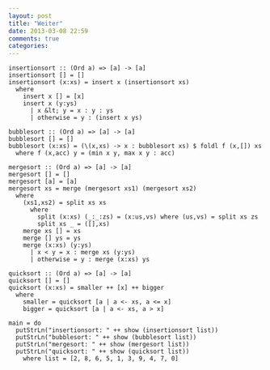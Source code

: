 ```yaml
---
layout: post
title: "Weiter"
date: 2013-03-08 22:59
comments: true
categories: 
---
```

    insertionsort :: (Ord a) => [a] -> [a]
    insertionsort [] = []
    insertionsort (x:xs) = insert x (insertionsort xs)
      where  
        insert x [] = [x]
        insert x (y:ys)
          | x &lt; y = x : y : ys
          | otherwise = y : (insert x ys)

    bubblesort :: (Ord a) => [a] -> [a]
    bubblesort [] = []
    bubblesort (x:xs) = (\(x,xs) -> x : bubblesort xs) $ foldl f (x,[]) xs
      where f (x,acc) y = (min x y, max x y : acc)

    mergesort :: (Ord a) => [a] -> [a]
    mergesort [] = []
    mergesort [a] = [a]
    mergesort xs = merge (mergesort xs1) (mergesort xs2)
      where
        (xs1,xs2) = split xs xs
          where
            split (x:xs) (_:_:zs) = (x:us,vs) where (us,vs) = split xs zs
            split xs _ = ([],xs)
        merge xs [] = xs
        merge [] ys = ys
        merge (x:xs) (y:ys)
          | x < y = x : merge xs (y:ys)
          | otherwise = y : merge (x:xs) ys

    quicksort :: (Ord a) => [a] -> [a]
    quicksort [] = []
    quicksort (x:xs) = smaller ++ [x] ++ bigger
      where
        smaller = quicksort [a | a <- xs, a <= x]
        bigger = quicksort [a | a <- xs, a > x]

    main = do
      putStrLn("insertionsort: " ++ show (insertionsort list))
      putStrLn("bubblesort: " ++ show (bubblesort list))
      putStrLn("mergesort: " ++ show (mergesort list))
      putStrLn("quicksort: " ++ show (quicksort list))
        where list = [2, 8, 6, 5, 1, 3, 9, 4, 7, 0]
